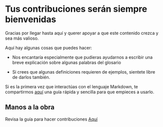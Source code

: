 
# Tus contribuciones serán siempre bienvenidas

Gracias por llegar hasta aquí y querer apoyar a que este contenido crezca y sea más valioso.

Aquí hay algunas cosas que puedes hacer:

- Nos encantaría especialmente que pudieras ayudarnos a escribir una breve explicación sobre algunas palabras del glosario
* Si crees que algunas definiciones requieren de ejemplos, sientete libre de darlos también.

Si es la primera vez que interactúas con el lenguaje Markdown, te compartirmos [aquí](https://markdown.es/sintaxis-markdown/) una guía rápida y sencilla para que empieces a usarlo. 

## Manos a la obra

Revisa la guía para hacer contribuciones [Aquí](https://www.freecodecamp.org/espanol/news/como-hacer-tu-primer-pull-request-en-github/)

